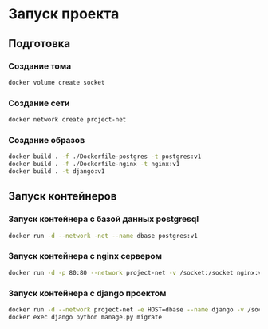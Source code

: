 # Запуск проекта
## Подготовка 
### Создание тома 
```bash
docker volume create socket
```
### Создание сети 
```bash
docker network create project-net
```
### Создание образов
```bash
docker build . -f ./Dockerfile-postgres -t postgres:v1
docker build . -f ./Dockerfile-nginx -t nginx:v1
docker build . -t django:v1
```
## Запуск контейнеров
### Запуск контейнера с базой данных postgresql
```bash
docker run -d --network -net --name dbase postgres:v1
```
### Запуск контейнера с nginx сервером
```bash
docker run -d -p 80:80 --network project-net -v /socket:/socket nginx:v1
```
### Запуск контейнера с django проектом
```bash
docker run -d --network project-net -e HOST=dbase --name django -v /socket:/app/nginx django:v1
docker exec django python manage.py migrate
```